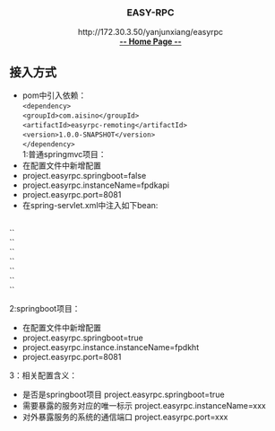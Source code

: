 <p align="center">
    <h3 align="center">EASY-RPC</h3>
    <p align="center">
       http://172.30.3.50/yanjunxiang/easyrpc
        <br>
        <a href="http://172.30.3.50/yanjunxiang/easyrpc"><strong>-- Home Page --</strong></a>
        <br>
    </p>    
</p>


## 接入方式
- pom中引入依赖：<br>
        `<dependency>` <br>
			`<groupId>com.aisino</groupId>` <br>
			`<artifactId>easyrpc-remoting</artifactId>` <br>
			`<version>1.0.0-SNAPSHOT</version>`<br>
		`</dependency>` <br>
1:普通springmvc项目：<br>
- 在配置文件中新增配置<br>  
- project.easyrpc.springboot=false<br>
- project.easyrpc.instanceName=fpdkapi <br>
- project.easyrpc.port=8081 <br>
- 在spring-servlet.xml中注入如下bean: 
<br>
    `<bean id="rpcRequestMappingHandlerMapping" class="com.aisino.mvc.RpcRequestMappingHandlerMapping"/>` <br>
    `<bean id ="easyRpcServer" class="com.aisino.remoting.EasyRpcServer">` <br>
        `<constructor-arg name="instanceName" value="${project.easyrpc.instanceName}"/>`<br>
        `<constructor-arg name="port" value="${project.easyrpc.port}"/>`<br>
        `<constructor-arg name="dataSource" ref="manageDataSource"/>`<br>
        `<constructor-arg name="isIoc" value="true"/>`<br>
    `</bean>`<br>


2:springboot项目： <br>
- 在配置文件中新增配置<br> 
- project.easyrpc.springboot=true <br> 
- project.easyrpc.instance.instanceName=fpdkht <br> 
- project.easyrpc.port=8081  <br> 


3：相关配置含义：<br>
- 是否是springboot项目 project.easyrpc.springboot=true
- 需要暴露的服务对应的唯一标示 project.easyrpc.instanceName=xxx
- 对外暴露服务的系统的通信端口 project.easyrpc.port=xxx

